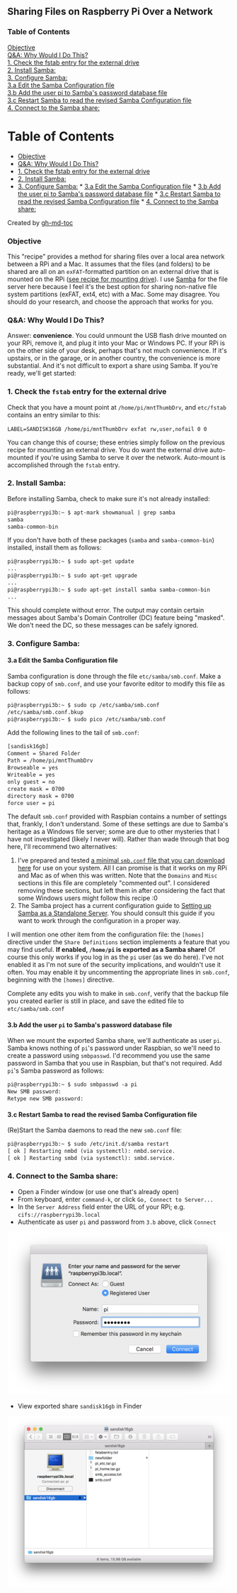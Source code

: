 ## Sharing Files on Raspberry Pi Over a Network

### Table of Contents  

   [Objective](#objective)  
   [Q&amp;A: Why Would I Do This?](#qa-why-would-i-do-this)  
   [1. Check the fstab entry for the external drive](#1-check-the-fstab-entry-for-the-external-drive)  
   [2. Install Samba:](#2-install-samba)  
   [3. Configure Samba:](#3-configure-samba)  
   [3.a Edit the Samba Configuration file](#3a-edit-the-samba-configuration-file)  
   [3.b Add the user pi to Samba's password database file](#3b-add-the-user-pi-to-sambas-password-database-file)  
   [3.c Restart Samba to read the revised Samba Configuration file](#3c-restart-samba-to-read-the-revised-samba-configuration-file)  
   [4. Connect to the Samba share:](#4-connect-to-the-samba-share)  

Table of Contents
=================

   * [Objective](#objective)
   * [Q&amp;A: Why Would I Do This?](#qa-why-would-i-do-this)
   * [1. Check the fstab entry for the external drive](#1-check-the-fstab-entry-for-the-external-drive)
   * [2. Install Samba:](#2-install-samba)
   * [3. Configure Samba:](#3-configure-samba)
            * [3.a Edit the Samba Configuration file](#3a-edit-the-samba-configuration-file)
            * [3.b Add the user pi to Samba's password database file](#3b-add-the-user-pi-to-sambas-password-database-file)
            * [3.c Restart Samba to read the revised Samba Configuration file](#3c-restart-samba-to-read-the-revised-samba-configuration-file)
         * [4. Connect to the Samba share:](#4-connect-to-the-samba-share)

Created by [gh-md-toc](https://github.com/ekalinin/github-markdown-toc)

### Objective

This "recipe" provides a method for sharing files over a local area network between a RPi and a Mac. It assumes that the files (and folders) to be shared are all on an `exFAT`-formatted partition on an external drive that is mounted on the RPi ([see recipe for mounting drive](ExternalDrives.md)). I use [Samba](https://www.samba.org/) for the file server here because I feel it's the best option for sharing non-native file system partitions (exFAT, ext4, etc) with a Mac. Some may disagree. You should do your research, and choose the approach that works for you. 

### Q&A: Why Would I Do This?

Answer: __convenience__. You could unmount the USB flash drive mounted on your RPi, remove it, and plug it into your Mac or Windows PC. If your RPi is on the other side of your desk, perhaps that's not much convenience. If it's upstairs, or in the garage, or in another country, the convenience is more substantial. And it's not difficult to export a share using Samba. If you're ready, we'll get started: 

### 1. Check the `fstab` entry for the external drive

Check that you have a mount point at `/home/pi/mntThumbDrv`, and `etc/fstab` contains an entry similar to this: 

`LABEL=SANDISK16GB /home/pi/mntThumbDrv exfat rw,user,nofail 0 0` 

You can change this of course; these entries simply follow on the previous recipe for mounting an external drive. You do want the external drive auto-mounted if you're using Samba to serve it over the network. Auto-mount is accomplished through the `fstab` entry. 

### 2. Install Samba:

Before installing Samba, check to make sure it's not already installed: 

    pi@raspberrypi3b:~ $ apt-mark showmanual | grep samba
    samba
    samba-common-bin

If you don't have both of these packages (`samba` and `samba-common-bin`) installed, install them as follows: 

    pi@raspberrypi3b:~ $ sudo apt-get update
    ...
    pi@raspberrypi3b:~ $ sudo apt-get upgrade
    ...
    pi@raspberrypi3b:~ $ sudo apt-get install samba samba-common-bin 
    ...

This should complete without error. The output may contain certain messages about Samba's Domain Controller (DC) feature being "masked". We don't need the DC, so these messages can be safely ignored. 

### 3. Configure Samba:

#### 3.a Edit the Samba Configuration file

Samba configuration is done through the file `etc/samba/smb.conf`. Make a backup copy of `smb.conf`, and use your favorite editor to modify this file as follows: 

    pi@raspberrypi3b:~ $ sudo cp /etc/samba/smb.conf /etc/samba/smb.conf.bkup
    pi@raspberrypi3b:~ $ sudo pico /etc/samba/smb.conf

Add the following lines to the tail of `smb.conf`:

    [sandisk16gb]
    Comment = Shared Folder
    Path = /home/pi/mntThumbDrv
    Browseable = yes
    Writeable = yes
    only guest = no
    create mask = 0700
    directory mask = 0700
    force user = pi

The default `smb.conf` provided with Raspbian contains a number of settings that, frankly, I don't understand. Some of these settings are due to Samba's heritage as a Windows file server; some are due to other mysteries that I have not investigated (likely I never will). Rather than wade through that bog here, I'll recommend two alternatives:

1. I've prepared and tested [a minimal `smb.conf` file that you can download here](seamus_smb.conf) for use on your system. All I can promise is that it works on my RPi and Mac as of when this was written. Note that the `Domains` and `Misc` sections in this file are completely "commented out". I considered removing these sections, but left them in after considering the fact that some Windows users might follow this recipe  :0    
2. The Samba project has a current configuration guide to [Setting up Samba as a Standalone Server](https://wiki.samba.org/index.php/Setting_up_Samba_as_a_Standalone_Server). You should consult this guide if you want to work through the configuration in a proper way. 

I will mention one other item from the configuration file: the `[homes]` directive under the `Share Definitions` section implements a feature that you may find useful. __If enabled, `/home/pi` is exported as a Samba share!__ Of course this only works if you log in as the `pi` user (as we do here). I've not enabled it as I'm not sure of the security implications, and wouldn't use it often. You may enable it by uncommenting the appropriate lines in `smb.conf`, beginning with the `[homes]` directive. 

Complete any edits you wish to make in `smb.conf`, verify that the backup file you created earlier is still in place, and save the edited file to `etc/samba/smb.conf`

#### 3.b Add the user `pi` to Samba's password database file

When we mount the exported Samba share, we'll authenticate as user `pi`. Samba knows nothing of `pi`'s password under Raspbian, so we'll need to create a password using `smbpasswd`. I'd recommend you use the same password in Samba that you use in Raspbian, but that's not required. Add `pi`'s Samba password as follows: 

    pi@raspberrypi3b:~ $ sudo smbpasswd -a pi 
    New SMB password:
    Retype new SMB password:

#### 3.c Restart Samba to read the revised Samba Configuration file

(Re)Start the Samba daemons to read the new `smb.conf` file: 

    pi@raspberrypi3b:~ $ sudo /etc/init.d/samba restart 
    [ ok ] Restarting nmbd (via systemctl): nmbd.service. 
    [ ok ] Restarting smbd (via systemctl): smbd.service. 

### 4. Connect to the Samba share:

- Open a Finder window (or use one that's already open) 
- From keyboard, enter `command-k`, or click `Go, Connect to Server...`
- In the `Server Address` field enter the URL of your RPi; e.g. `cifs://raspberrypi3b.local` 
- Authenticate as user `pi` and password from `3.b` above, click `Connect` 

<img src="pix/samba_auth.png" alt="Samba Authentication" width="520">

- View exported share `sandisk16gb` in Finder 

<img src="pix/sambashare_finder.png" alt="Samba Share in Finder" width="520">

